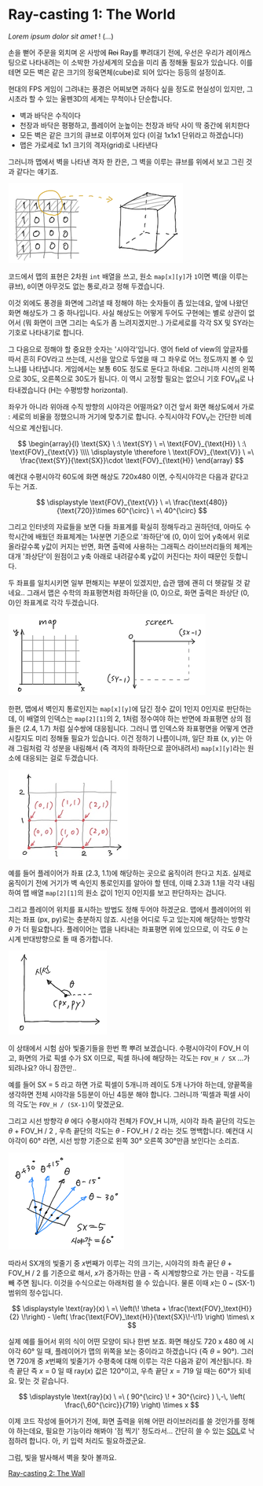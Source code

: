 # Ray-casting 1: The World

*Lorem ipsum dolor sit amet* ! (...)

손을 뻗어 주문을 외치며 온 사방에 ~~Rei~~ Ray를 뿌려대기 전에, 우선은 우리가 레이캐스팅으로 나타내려는 이 소박한 가상세계의 모습을 미리 좀 정해둘 필요가 있습니다. 이를테면 모든 벽은 같은 크기의 정육면체(cube)로 되어 있다는 등등의 설정이죠.

현대의 FPS 게임이 그려내는 풍경은 어찌보면 과하다 싶을 정도로 현실성이 있지만, 그 시초라 할 수 있는 울펜3D의 세계는 무척이나 단순합니다.

- 벽과 바닥은 수직이다
- 천장과 바닥은 평평하고, 플레이어 눈높이는 천장과 바닥 사이 딱 중간에 위치한다
- 모든 벽은 같은 크기의 큐브로 이루어져 있다 (이걸 1x1x1 단위라고 하겠습니다)
- 맵은 가로세로 1x1 크기의 격자(grid)로 나타낸다

그러니까 맵에서 벽을 나타낸 격자 한 칸은, 그 벽을 이루는 큐브를 위에서 보고 그린 것과 같다는 얘기죠.

![](images/grid-cube.png)

코드에서 맵의 표현은 2차원 `int` 배열을 쓰고, 원소 `map[x][y]`가 `1`이면 벽(을 이루는 큐브), `0`이면 아무것도 없는 통로,라고 정해 두겠습니다.

이것 외에도 풍경을 화면에 그려낼 때 정해야 하는 숫자들이 좀 있는데요, 앞에 나왔던 화면 해상도가 그 중 하나입니다. 사실 해상도는 어떻게 두어도 구현에는 별로 상관이 없어서 (뭐 화면이 크면 그리는 속도가 좀 느려지겠지만..) 가로세로를 각각 SX 및 SY라는 기호로 나타내기로 합니다.

그 다음으로 정해야 할 중요한 숫자는 '시야각'입니다. 영어 field of view의 앞글자를 따서 흔히 FOV라고 쓰는데, 시선을 앞으로 두었을 때 그 좌우로 어느 정도까지 볼 수 있느냐를 나타냅니다. 게임에서는 보통 60도 정도로 둔다고 하네요. 그러니까 시선의 왼쪽으로 30도, 오른쪽으로 30도가 됩니다. 이 역시 고정할 필요는 없으니 기호 $\text{FOV}_\text{H}$로 나타내겠습니다 (H는 수평방향 horizontal).

좌우가 아니라 위아래 수직 방향의 시야각은 어떨까요? 이건 앞서 화면 해상도에서 가로 : 세로의 비율을 정했으니까 거기에 맞추기로 합니다. 수직시야각 $\text{FOV}_\text{V}$는 간단한 비례식으로 계산됩니다.

$$
\begin{array}{l} \text{SX} \ :\  \text{SY} \ =\  \text{FOV}_{\text{H}} \ :\  \text{FOV}_{\text{V}} \\\\ \displaystyle \therefore \  \text{FOV}_{\text{V}} \ =\  \frac{\text{SY}}{\text{SX}}\cdot \text{FOV}_{\text{H}} \end{array}
$$

예컨대 수평시야각 60도에 화면 해상도 720x480 이면, 수직시야각은 다음과 같다고 두는 거죠.

$$
\displaystyle \text{FOV}_{\text{V}} \ =\  \frac{\text{480}}{\text{720}}\times 60^{\circ} \ =\  40^{\circ}
$$

그리고 인터넷의 자료들을 보면 다들 좌표계를 확실히 정해두라고 권하던데, 아마도 수학시간에 배웠던 좌표체계는 1사분면 기준으로 '좌하단'에 (0, 0)이 있어 y축에서 위로 올라갈수록 y값이 커지는 반면, 화면 출력에 사용하는 그래픽스 라이브러리들의 체계는 대개 '좌상단'이 원점이고 y축 아래로 내려갈수록 y값이 커진다는 차이 때문인 듯합니다.

두 좌표를 일치시키면 일부 편해지는 부분이 있겠지만, 습관 땜에 괜히 더 헷갈릴 것 같네요.. 그래서 맵은 수학의 좌표평면처럼 좌하단을 (0, 0)으로, 화면 출력은 좌상단 (0, 0)인 좌표계로 각각 두겠습니다.

![](images//f5.png)

한편, 맵에서 벽인지 통로인지는 `map[x][y]`에 담긴 정수 값이 1인지 0인지로 판단하는데, 이 배열의 인덱스는 `map[2][1]`의 2, 1처럼 정수여야 하는 반면에 좌표평면 상의 점들은 (2.4, 1.7) 처럼 실수쌍에 대응됩니다. 그러니 맵 인덱스와 좌표평면을 어떻게 연관시킬지도 미리 정해둘 필요가 있습니다. 이건 정하기 나름이니까, 일단 좌표 (x, y)는 아래 그림처럼 각 성분을 내림해서 (즉 격자의 좌하단으로 끌어내려서) `map[x][y]`라는 원소에 대응되는 걸로 두겠습니다.

![](images/map_and_coord.jpg)

예를 들어 플레이어가 좌표 (2.3, 1.1)에 해당하는 곳으로 움직이려 한다고 치죠. 실제로 움직이기 전에 거기가 벽 속인지 통로인지를 알아야 할 텐데, 이때 2.3과 1.1을 각각 내림하여 맵 배열  `map[2][1]`의 원소 값이 1인지 0인지를 보고 판단하자는 겁니다.

그리고 플레이어 위치를 표시하는 방법도 정해 두어야 하겠군요. 맵에서 플레이어의 위치는 좌표 (px, py)로는 충분하지 않죠. 시선을 어디로 두고 있는지에 해당하는 방향각 *θ* 가 더 필요합니다. 플레이어는 맵을 나타내는 좌표평면 위에 있으므로, 이 각도 *θ* 는 시계 반대방향으로 돌 때 증가합니다.

![](images/player-pos.png)

이 상태에서 시험 삼아 빛줄기들을 한번 쫙 뿌려 보겠습니다. 수평시야각이 FOV_H 이고, 화면의 가로 픽셀 수가 SX 이므로, 픽셀 하나에 해당하는 각도는 `FOV_H / SX` …가 되려나요? 아니 잠깐만..

예를 들어 SX = 5 라고 하면 가로 픽셀이 5개니까 레이도 5개 나가야 하는데, 양끝쪽을 생각하면 전체 시야각을 5등분이 아닌 4등분 해야 합니다. 그러니까 ’픽셀과 픽셀 사이의 각도’는 `FOV_H / (SX-1)`이 맞겠군요.

그리고 시선 방향각 *θ* 에다 수평시야각 전체가 FOV_H 니까, 시야각 좌측 끝단의 각도는 *θ* + FOV_H / 2 , 우측 끝단의 각도는 *θ -* FOV_H / 2 라는 것도 명백합니다. 예컨대 시야각이 60° 라면, 시선 방향 기준으로 왼쪽 30° 오른쪽 30°만큼 보인다는 소리죠.

![](images/ray-angle.png)

따라서 SX개의 빛줄기 중 *x*번째가 이루는 각의 크기는, 시야각의 좌측 끝단 *θ* + FOV_H / 2 를 기준으로 해서, *x*가 증가하는 만큼 - 즉 시계방향으로 가는 만큼 - 각도를 빼 주면 됩니다. 이것을 수식으로는 아래처럼 쓸 수 있습니다. 물론 이때 *x*는 0 ~ (SX-1) 범위의 정수입니다.

$$
\displaystyle \text{ray}(x) \ =\  \left(\! \theta + \frac{\text{FOV}_\text{H}}{2} \!\right) - \left( \frac{\text{FOV}_\text{H}}{\text{SX}\!-\!1} \right) \times\  x
$$

실제 예를 들어서 위의 식이 어떤 모양이 되나 한번 보죠. 화면 해상도 720 x 480 에 시야각 60° 일 때, 플레이어가 맵의 위쪽을 보는 중이라고 하겠습니다 (즉 *θ* = 90°). 그러면 720개 중 *x*번째의 빛줄기가 수평축에 대해 이루는 각은 다음과 같이 계산됩니다. 좌측 끝단 즉 *x* = 0 일 때 ray(*x*) 값은 120°이고, 우측 끝단 *x* = 719 일 때는 60°가 되네요. 맞는 것 같습니다.

$$
\displaystyle \text{ray}(x) \ =\  ( 90^{\circ} \! + 30^{\circ} ) \,-\, \left( \frac{\,60^{\circ}}{719} \right) \times x
$$

이제 코드 작성에 들어가기 전에, 화면 출력을 위해 어떤 라이브러리를 쓸 것인가를 정해야 하는데요, 필요한 기능이라 해봐야 '점 찍기' 정도라서… 간단히 쓸 수 있는 [SDL](https://www.libsdl.org/)로 낙점하려 합니다. 아, 키 입력 처리도 필요하겠군요.

그럼, 빛을 발사해서 벽을 찾아 볼까요.

[Ray-casting 2: The Wall](02_The_Wall.md)

